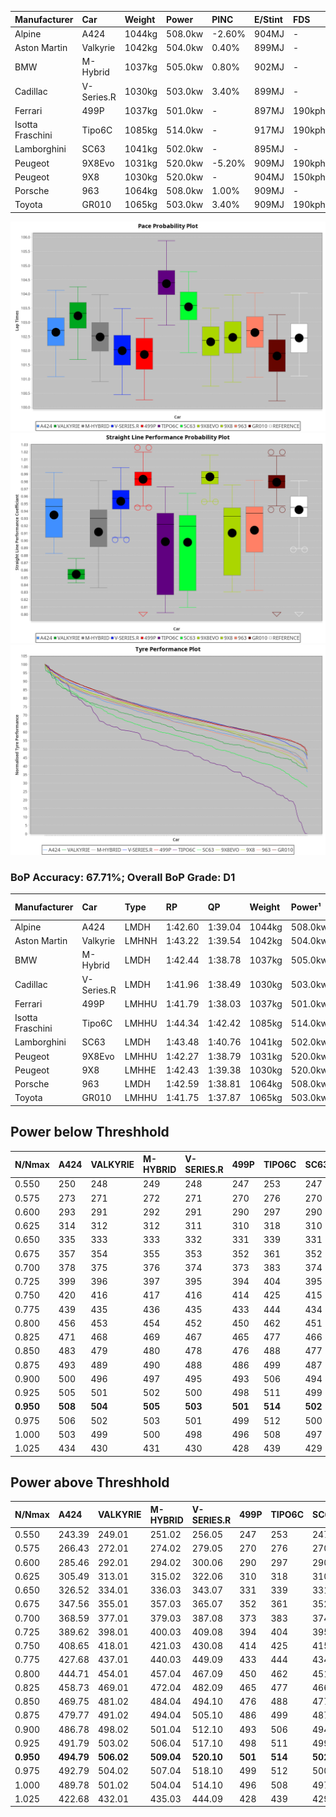| Manufacturer     | Car        | Weight | Power   | PINC    | E/Stint | FDS     |
|:-|:-|:-|:-|:-|:-|:-|
| Alpine           | A424       | 1044kg | 508.0kw | -2.60%  | 904MJ   |    -    |
| Aston Martin     | Valkyrie   | 1042kg | 504.0kw | 0.40%   | 899MJ   |    -    |
| BMW              | M-Hybrid   | 1037kg | 505.0kw | 0.80%   | 902MJ   |    -    |
| Cadillac         | V-Series.R | 1030kg | 503.0kw | 3.40%   | 899MJ   |    -    |
| Ferrari          | 499P       | 1037kg | 501.0kw |    -    | 897MJ   | 190kph  |
| Isotta Fraschini | Tipo6C     | 1085kg | 514.0kw |    -    | 917MJ   | 190kph  |
| Lamborghini      | SC63       | 1041kg | 502.0kw |    -    | 895MJ   |    -    |
| Peugeot          | 9X8Evo     | 1031kg | 520.0kw | -5.20%  | 909MJ   | 190kph  |
| Peugeot          | 9X8        | 1030kg | 520.0kw |    -    | 904MJ   | 150kph  |
| Porsche          | 963        | 1064kg | 508.0kw | 1.00%   | 909MJ   |    -    |
| Toyota           | GR010      | 1065kg | 503.0kw | 3.40%   | 909MJ   | 190kph  |

![PACECHART](./IMG/OFFICIAL.png)
![STRAIGHTLINEPERFORMANCECHART](./IMG/OFFICIAL_sp.png)
![TYREPERFORMANCECHART](./IMG/OFFICIAL_tw.png)

### BoP Accuracy: 67.71%; Overall BoP Grade: D1
| Manufacturer     | Car        | Type  | RP      | QP      | Weight | Power¹  | Threshhold | PINC    | Power²   | E/Stint | AVG Vmax  | FDS     | RDLC | L/Stint | BOP-Grade | Model Accuracy | Model Points | Match%  | SimDiff |
|:-|:-|:-|:-|:-|:-|:-|:-|:-|:-|:-|:-|:-|:-|:-|:-|:-|:-|:-|:-|
| Alpine           | A424       | LMDH  | 1:42.60 | 1:39.04 | 1044kg | 508.0kw | 250.0kph   | -2.60%  | 494.80kw |  904MJ  | 306.33kph |    -    | 1.03 | 33      | ~A1       | 99.58%         | 1429         | 100.00% | +0.24   |
| Aston Martin     | Valkyrie   | LMHNH | 1:43.22 | 1:39.54 | 1042kg | 504.0kw | 250.0kph   | 0.40%   | 506.00kw |  899MJ  | 293.78kph |    -    | 1.05 | 33      | +E2       | 100.00%        | 247          | 52.67%  | +0.18   |
| BMW              | M-Hybrid   | LMDH  | 1:42.44 | 1:38.78 | 1037kg | 505.0kw | 250.0kph   | 0.80%   | 509.00kw |  902MJ  | 304.03kph |    -    | 1.05 | 33      | -A2       | 99.97%         | 2912         | 93.44%  | -0.02   |
| Cadillac         | V-Series.R | LMDH  | 1:41.96 | 1:38.49 | 1030kg | 503.0kw | 250.0kph   | 3.40%   | 520.10kw |  899MJ  | 310.46kph |    -    | 1.05 | 33      | -D1       | 99.49%         | 5225         | 67.85%  | +0.54   |
| Ferrari          | 499P       | LMHHU | 1:41.79 | 1:38.03 | 1037kg | 501.0kw | 250.0kph   |    -    | 501.00kw |  897MJ  | 313.72kph | 190kph  | 1.06 | 33      | -E2       | 100.00%        | 5378         | 53.93%  | +0.40   |
| Isotta Fraschini | Tipo6C     | LMHHU | 1:44.34 | 1:42.42 | 1085kg | 514.0kw | 0.0kph     |    -    | 514.00kw |  917MJ  | 299.98kph | 190kph  | 1.04 | 33      | +Ω2       | 100.00%        | 132          | -8.74%  | -1.12   |
| Lamborghini      | SC63       | LMDH  | 1:43.48 | 1:40.76 | 1041kg | 502.0kw | 0.0kph     |    -    | 502.00kw |  895MJ  | 300.81kph |    -    | 1.06 | 33      | +D2       | 100.00%        | 784          | 60.80%  | -0.91   |
| Peugeot          | 9X8Evo     | LMHHU | 1:42.27 | 1:38.79 | 1031kg | 520.0kw | 250.0kph   | -5.20%  | 493.00kw |  909MJ  | 315.17kph | 190kph  | 1.03 | 33      | -C1       | 100.00%        | 1459         | 76.39%  | +0.52   |
| Peugeot          | 9X8        | LMHHE | 1:42.43 | 1:39.38 | 1030kg | 520.0kw | 0.0kph     |    -    | 520.00kw |  904MJ  | 305.44kph | 150kph  | 1.05 | 33      | -A2       | 99.18%         | 4817         | 93.17%  | -0.71   |
| Porsche          | 963        | LMDH  | 1:42.59 | 1:38.81 | 1064kg | 508.0kw | 250.0kph   | 1.00%   | 513.10kw |  909MJ  | 303.42kph |    -    | 1.02 | 33      | ~A1       | 99.92%         | 14207        | 99.12%  | +0.28   |
| Toyota           | GR010      | LMHHU | 1:41.75 | 1:37.87 | 1065kg | 503.0kw | 250.0kph   | 3.40%   | 520.10kw |  909MJ  | 312.42kph | 190kph  | 1.03 | 33      | -E1       | 99.86%         | 4280         | 56.13%  | +0.60   |

## Power below Threshhold
| N/Nmax    | A424    | VALKYRIE | M-HYBRID | V-SERIES.R | 499P    | TIPO6C  | SC63    | 9X8EVO  | 9X8     | 963     | GR010   |
|:-|:-|:-|:-|:-|:-|:-|:-|:-|:-|:-|:-|
|  0.550    |  250    |  248     |  249     |  248       |  247    |  253    |  247    |  256    |  256    |  250    |  248    |
|  0.575    |  273    |  271     |  272     |  271       |  270    |  276    |  270    |  279    |  279    |  273    |  271    |
|  0.600    |  293    |  291     |  292     |  291       |  290    |  297    |  290    |  300    |  300    |  293    |  291    |
|  0.625    |  314    |  312     |  312     |  311       |  310    |  318    |  310    |  322    |  322    |  314    |  311    |
|  0.650    |  335    |  333     |  333     |  332       |  331    |  339    |  331    |  343    |  343    |  335    |  332    |
|  0.675    |  357    |  354     |  355     |  353       |  352    |  361    |  352    |  365    |  365    |  357    |  353    |
|  0.700    |  378    |  375     |  376     |  374       |  373    |  383    |  374    |  387    |  387    |  378    |  374    |
|  0.725    |  399    |  396     |  397     |  395       |  394    |  404    |  395    |  409    |  409    |  399    |  395    |
|  0.750    |  420    |  416     |  417     |  416       |  414    |  425    |  415    |  430    |  430    |  420    |  416    |
|  0.775    |  439    |  435     |  436     |  435       |  433    |  444    |  434    |  449    |  449    |  439    |  435    |
|  0.800    |  456    |  453     |  454     |  452       |  450    |  462    |  451    |  467    |  467    |  456    |  452    |
|  0.825    |  471    |  468     |  469     |  467       |  465    |  477    |  466    |  482    |  482    |  471    |  467    |
|  0.850    |  483    |  479     |  480     |  478       |  476    |  488    |  477    |  494    |  494    |  483    |  478    |
|  0.875    |  493    |  489     |  490     |  488       |  486    |  499    |  487    |  505    |  505    |  493    |  488    |
|  0.900    |  500    |  496     |  497     |  495       |  493    |  506    |  494    |  512    |  512    |  500    |  495    |
|  0.925    |  505    |  501     |  502     |  500       |  498    |  511    |  499    |  517    |  517    |  505    |  500    |
| **0.950** | **508** | **504**  | **505**  | **503**    | **501** | **514** | **502** | **520** | **520** | **508** | **503** |
|  0.975    |  506    |  502     |  503     |  501       |  499    |  512    |  500    |  518    |  518    |  506    |  501    |
|  1.000    |  503    |  499     |  500     |  498       |  496    |  508    |  497    |  514    |  514    |  503    |  498    |
|  1.025    |  434    |  430     |  431     |  430       |  428    |  439    |  429    |  444    |  444    |  434    |  430    |

## Power above Threshhold
| N/Nmax    | A424       | VALKYRIE   | M-HYBRID   | V-SERIES.R | 499P    | TIPO6C  | SC63    | 9X8EVO     | 9X8     | 963        | GR010      |
|:-|:-|:-|:-|:-|:-|:-|:-|:-|:-|:-|:-|
|  0.550    |  243.39    |  249.01    |  251.02    |  256.05    |  247    |  253    |  247    |  242.47    |  256    |  253.04    |  256.05    |
|  0.575    |  266.43    |  272.01    |  274.02    |  279.05    |  270    |  276    |  270    |  265.52    |  279    |  276.04    |  279.05    |
|  0.600    |  285.46    |  292.01    |  294.02    |  300.06    |  290    |  297    |  290    |  284.55    |  300    |  296.05    |  300.06    |
|  0.625    |  305.49    |  313.01    |  315.02    |  322.06    |  310    |  318    |  310    |  304.59    |  322    |  317.05    |  322.06    |
|  0.650    |  326.52    |  334.01    |  336.03    |  343.07    |  331    |  339    |  331    |  325.63    |  343    |  338.05    |  343.07    |
|  0.675    |  347.56    |  355.01    |  357.03    |  365.07    |  352    |  361    |  352    |  345.67    |  365    |  360.06    |  365.07    |
|  0.700    |  368.59    |  377.01    |  379.03    |  387.08    |  373    |  383    |  374    |  366.71    |  387    |  382.06    |  387.08    |
|  0.725    |  389.62    |  398.01    |  400.03    |  409.08    |  394    |  404    |  395    |  387.76    |  409    |  403.06    |  409.08    |
|  0.750    |  408.65    |  418.01    |  421.03    |  430.08    |  414    |  425    |  415    |  407.79    |  430    |  424.07    |  430.08    |
|  0.775    |  427.68    |  437.01    |  440.03    |  449.09    |  433    |  444    |  434    |  425.83    |  449    |  443.07    |  449.09    |
|  0.800    |  444.71    |  454.01    |  457.04    |  467.09    |  450    |  462    |  451    |  442.86    |  467    |  461.07    |  467.09    |
|  0.825    |  458.73    |  469.01    |  472.04    |  482.09    |  465    |  477    |  466    |  456.89    |  482    |  476.07    |  482.09    |
|  0.850    |  469.75    |  481.02    |  484.04    |  494.10    |  476    |  488    |  477    |  467.91    |  494    |  487.08    |  494.10    |
|  0.875    |  479.77    |  491.02    |  494.04    |  505.10    |  486    |  499    |  487    |  477.93    |  505    |  498.08    |  505.10    |
|  0.900    |  486.78    |  498.02    |  501.04    |  512.10    |  493    |  506    |  494    |  484.94    |  512    |  505.08    |  512.10    |
|  0.925    |  491.79    |  503.02    |  506.04    |  517.10    |  498    |  511    |  499    |  489.95    |  517    |  510.08    |  517.10    |
| **0.950** | **494.79** | **506.02** | **509.04** | **520.10** | **501** | **514** | **502** | **492.96** | **520** | **513.08** | **520.10** |
|  0.975    |  492.79    |  504.02    |  507.04    |  518.10    |  499    |  512    |  500    |  490.96    |  518    |  511.08    |  518.10    |
|  1.000    |  489.78    |  501.02    |  504.04    |  514.10    |  496    |  508    |  497    |  487.95    |  514    |  507.08    |  514.10    |
|  1.025    |  422.68    |  432.01    |  435.03    |  444.09    |  428    |  439    |  429    |  420.82    |  444    |  438.07    |  444.09    |
